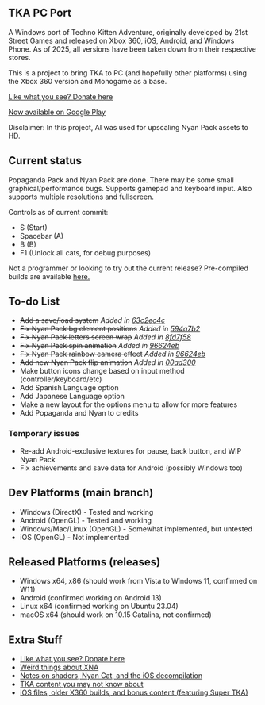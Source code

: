 ## TKA PC Port
A Windows port of Techno Kitten Adventure, originally developed by 21st Street Games and released on Xbox 360, iOS, Android, and Windows Phone. As of 2025, all versions have been taken down from their respective stores.

This is a project to bring TKA to PC (and hopefully other platforms) using the Xbox 360 version and Monogame as a base.

[Like what you see? Donate here](https://buymeacoffee.com/shadowartist201)

[Now available on Google Play](https://play.google.com/store/apps/details?id=com.shadow.TKA_Android)

Disclaimer: In this project, AI was used for upscaling Nyan Pack assets to HD.

## Current status 
Popaganda Pack and Nyan Pack are done. There may be some small graphical/performance bugs. Supports gamepad and keyboard input. Also supports multiple resolutions and fullscreen.

Controls as of current commit:
- S (Start)
- Spacebar (A)
- B (B)
- F1 (Unlock all cats, for debug purposes)

Not a programmer or looking to try out the current release? Pre-compiled builds are available [here.](https://github.com/shadowartist201/TKA-PC-Port/releases)

## To-do List
- ~~Add a save/load system~~  *Added in [63c2ec4c](https://github.com/shadowartist201/TKA-PC-Port/commit/63c2ec4c33aa6a5f5ce0c7d0e02392b6ede00c38)*
- ~~Fix Nyan Pack bg element positions~~  *Added in [594a7b2](https://github.com/shadowartist201/TKA-PC-Port/commit/594a7b2f0771be42af771e901974474d1b43d394)*
- ~~Fix Nyan Pack letters screen wrap~~  *Added in [8fd7f58](https://github.com/shadowartist201/TKA-PC-Port/commit/8fd7f5890bfac25b4ebaa351c0e46626a9d18d01)*
- ~~Fix Nyan Pack spin animation~~ *Added in [96624eb](https://github.com/shadowartist201/TKA-PC-Port/commit/96624eb50a035073cc9c33cb3a5a0b5f10e6be9e)*
- ~~Fix Nyan Pack rainbow camera effect~~ *Added in [96624eb](https://github.com/shadowartist201/TKA-PC-Port/commit/96624eb50a035073cc9c33cb3a5a0b5f10e6be9e)*
- ~~Add new Nyan Pack flip animation~~  *Added in [00ad300](https://github.com/shadowartist201/TKA-PC-Port/commit/00ad300fe22641533019230b08bc2f65642a99ce)*
- Make button icons change based on input method (controller/keyboard/etc)
- Add Spanish Language option
- Add Japanese Language option
- Make a new layout for the options menu to allow for more features
- Add Popaganda and Nyan to credits
### Temporary issues
- Re-add Android-exclusive textures for pause, back button, and WIP Nyan Pack
- Fix achievements and save data for Android (possibly Windows too)

## Dev Platforms (main branch)
- Windows (DirectX) - Tested and working
- Android (OpenGL) - Tested and working
- Windows/Mac/Linux (OpenGL) - Somewhat implemented, but untested
- iOS (OpenGL) - Not implemented

## Released Platforms (releases)
- Windows x64, x86 (should work from Vista to Windows 11, confirmed on W11)
- Android (confirmed working on Android 13)
- Linux x64 (confirmed working on Ubuntu 23.04)
- macOS x64 (should work on 10.15 Catalina, not confirmed)

## Extra Stuff
- [Like what you see? Donate here](https://buymeacoffee.com/shadowartist201)
- [Weird things about XNA](https://shadowartist201.blogspot.com/search/label/XNA)
- [Notes on shaders, Nyan Cat, and the iOS decompilation](https://github.com/shadowartist201/TKA-PC-Port/wiki)
- [TKA content you may not know about](https://shadowartist201.blogspot.com/search/label/TKA%20Archive)
- [iOS files, older X360 builds, and bonus content (featuring Super TKA)](https://drive.google.com/drive/folders/1_E_SOGg3zQZ-UZF7XdIhKeQGP2YJZyxn?usp=sharing)
